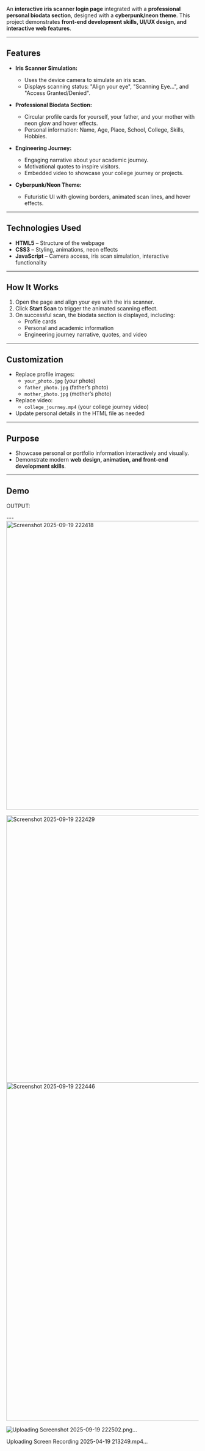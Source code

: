 

An **interactive iris scanner login page** integrated with a **professional personal biodata section**, designed with a **cyberpunk/neon theme**. This project demonstrates **front-end development skills, UI/UX design, and interactive web features**.  

---

## Features

- **Iris Scanner Simulation:**  
  - Uses the device camera to simulate an iris scan.  
  - Displays scanning status: "Align your eye", "Scanning Eye…", and "Access Granted/Denied".  

- **Professional Biodata Section:**  
  - Circular profile cards for yourself, your father, and your mother with neon glow and hover effects.  
  - Personal information: Name, Age, Place, School, College, Skills, Hobbies.  

- **Engineering Journey:**  
  - Engaging narrative about your academic journey.  
  - Motivational quotes to inspire visitors.  
  - Embedded video to showcase your college journey or projects.  

- **Cyberpunk/Neon Theme:**  
  - Futuristic UI with glowing borders, animated scan lines, and hover effects.  

---

## Technologies Used

- **HTML5** – Structure of the webpage  
- **CSS3** – Styling, animations, neon effects  
- **JavaScript** – Camera access, iris scan simulation, interactive functionality  

---

## How It Works

1. Open the page and align your eye with the iris scanner.  
2. Click **Start Scan** to trigger the animated scanning effect.  
3. On successful scan, the biodata section is displayed, including:  
   - Profile cards  
   - Personal and academic information  
   - Engineering journey narrative, quotes, and video  

---

## Customization

- Replace profile images:  
  - `your_photo.jpg` (your photo)  
  - `father_photo.jpg` (father’s photo)  
  - `mother_photo.jpg` (mother’s photo)  
- Replace video:  
  - `college_journey.mp4` (your college journey video)  
- Update personal details in the HTML file as needed  

---

## Purpose

- Showcase personal or portfolio information interactively and visually.  
- Demonstrate modern **web design, animation, and front-end development skills**.  

---

## Demo
OUTPUT:





---<img width="1101" height="755" alt="Screenshot 2025-09-19 222418" src="https://github.com/user-attachments/assets/3e088fa6-216e-413e-990f-67ba236758fd" />


<img width="795" height="698" alt="Screenshot 2025-09-19 222429" src="https://github.com/user-attachments/assets/0570670b-6348-4e47-ac18-f878622506e2" />



<img width="1779" height="885" alt="Screenshot 2025-09-19 222446" src="https://github.com/user-attachments/assets/5c0739e0-4ca3-4310-b7ba-afeb913bda79" />

![Uploading Screenshot 2025-09-19 222502.png…]()



Uploading Screen Recording 2025-04-19 213249.mp4…



